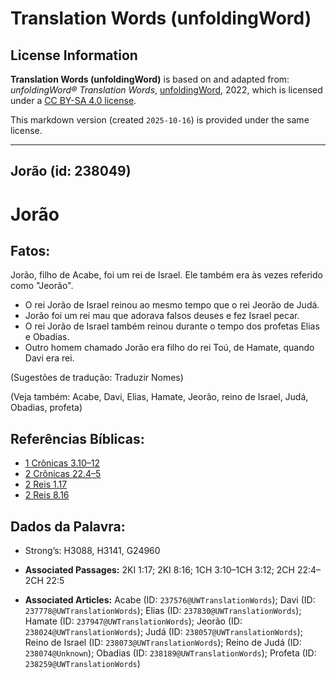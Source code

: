 # Translation Words (unfoldingWord)

## License Information

**Translation Words (unfoldingWord)** is based on and adapted from: _unfoldingWord® Translation Words_, [unfoldingWord](https://unfoldingword.org/utw), 2022, which is licensed under a [CC BY-SA 4.0 license](https://creativecommons.org/licenses/by-sa/4.0/legalcode.en).

This markdown version (created `2025-10-16`) is provided under the same license.



--------------------------------

## Jorão (id: 238049)

Jorão
=====

Fatos:
------

Jorão, filho de Acabe, foi um rei de Israel. Ele também era às vezes referido como "Jeorão".

* O rei Jorão de Israel reinou ao mesmo tempo que o rei Jeorão de Judá.
* Jorão foi um rei mau que adorava falsos deuses e fez Israel pecar.
* O rei Jorão de Israel também reinou durante o tempo dos profetas Elias e Obadias.
* Outro homem chamado Jorão era filho do rei Toú, de Hamate, quando Davi era rei.

(Sugestões de tradução: Traduzir Nomes)

(Veja também: Acabe, Davi, Elias, Hamate, Jeorão, reino de Israel, Judá, Obadias, profeta)

Referências Bíblicas:
---------------------

* [1 Crônicas 3\.10–12](https://ref.ly/1Chr3:10-1Chr3:12)
* [2 Crônicas 22\.4–5](https://ref.ly/2Chr22:4-2Chr22:5)
* [2 Reis 1\.17](https://ref.ly/2Kgs1:17)
* [2 Reis 8\.16](https://ref.ly/2Kgs8:16)

Dados da Palavra:
-----------------

* Strong’s: H3088, H3141, G24960

* **Associated Passages:** 2KI 1:17; 2KI 8:16; 1CH 3:10–1CH 3:12; 2CH 22:4–2CH 22:5
* **Associated Articles:** Acabe (ID: `237576@UWTranslationWords`); Davi (ID: `237778@UWTranslationWords`); Elias (ID: `237830@UWTranslationWords`); Hamate (ID: `237947@UWTranslationWords`); Jeorão (ID: `238024@UWTranslationWords`); Judá (ID: `238057@UWTranslationWords`); Reino de Israel (ID: `238073@UWTranslationWords`); Reino de Judá (ID: `238074@Unknown`); Obadias (ID: `238189@UWTranslationWords`); Profeta (ID: `238259@UWTranslationWords`)

